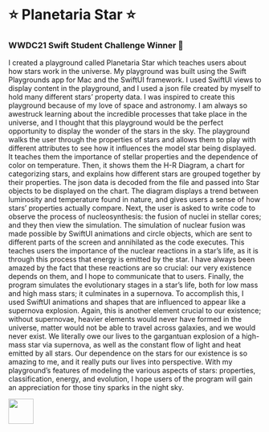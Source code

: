 # ⭐️ Planetaria Star ⭐️

### WWDC21 Swift Student Challenge Winner 🥇

I created a playground called Planetaria Star which teaches users about how stars work in the universe. My playground was built using the Swift Playgrounds app for Mac and the SwiftUI framework. I used SwiftUI views to display content in the playground, and I used a json file created by myself to hold many different stars’ property data. I was inspired to create this playground because of my love of space and astronomy. I am always so awestruck learning about the incredible processes that take place in the universe, and I thought that this playground would be the perfect opportunity to display the wonder of the stars in the sky. The playground walks the user through the properties of stars and allows them to play with different attributes to see how it influences the model star being displayed. It teaches them the importance of stellar properties and the dependence of color on temperature. Then, it shows them the H-R Diagram, a chart for categorizing stars, and explains how different stars are grouped together by their properties. The json data is decoded from the file and passed into Star objects to be displayed on the chart. The diagram displays a trend between luminosity and temperature found in nature, and gives users a sense of how stars’ properties actually compare. Next, the user is asked to write code to observe the process of nucleosynthesis: the fusion of nuclei in stellar cores; and they then view the simulation. The simulation of nuclear fusion was made possible by SwiftUI animations and circle objects, which are sent to different parts of the screen and annihilated as the code executes. This teaches users the importance of the nuclear reactions in a star’s life, as it is through this process that energy is emitted by the star. I have always been amazed by the fact that these reactions are so crucial: our very existence depends on them, and I hope to communicate that to users. Finally, the program simulates the evolutionary stages in a star’s life, both for low mass and high mass stars; it culminates in a supernova. To accomplish this, I used SwiftUI animations and shapes that are influenced to appear like a supernova explosion. Again, this is another element crucial to our existence; without supernovae, heavier elements would never have formed in the universe, matter would not be able to travel across galaxies, and we would never exist. We literally owe our lives to the gargantuan explosion of a high-mass star via supernova, as well as the constant flow of light and heat emitted by all stars. Our dependence on the stars for our existence is so amazing to me, and it really puts our lives into perspective. With my playground’s features of modeling the various aspects of stars: properties, classification, energy, and evolution, I hope users of the program will gain an appreciation for those tiny sparks in the night sky.

<img src="https://github.com/joerup2004/planetariastar/blob/main/Screenshots/Planetaria%20Star%20Icon.png?raw=true" border="0" style="width:50px;height:50px">
